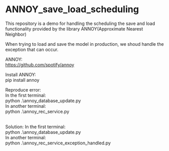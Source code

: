 # ANNOY_save_load_scheduling
This repository is a demo for handling the scheduling the save and load functionality provided by the library ANNOY(Approximate Nearest Neighbor)

When trying to load and save the model in production, we shoud handle the exception that can occur.<br/>

ANNOY:<br/>
https://github.com/spotify/annoy

Install ANNOY:<br/>
pip install annoy

Reproduce error:<br/>
In the first terminal:<br/>
python .\annoy_database_update.py
<br/>
In another terminal:<br/>
python .\annoy_rec_service.py
<br/><br/>

Solution:
In the first terminal:<br/>
python .\annoy_database_update.py
<br/>
In another terminal:<br/>
python .\annoy_rec_service_exception_handled.py
<br/>
